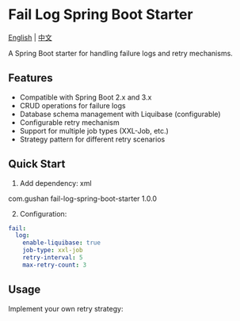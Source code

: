 # Fail Log Spring Boot Starter

[English](README.md) | [中文](README_zh.md)

A Spring Boot starter for handling failure logs and retry mechanisms.

## Features

- Compatible with Spring Boot 2.x and 3.x
- CRUD operations for failure logs
- Database schema management with Liquibase (configurable)
- Configurable retry mechanism
- Support for multiple job types (XXL-Job, etc.)
- Strategy pattern for different retry scenarios

## Quick Start

1. Add dependency:
xml
<dependency>
<groupId>com.gushan</groupId>
<artifactId>fail-log-spring-boot-starter</artifactId>
<version>1.0.0</version>
</dependency>

2. Configuration:

```yaml
fail:
  log:
    enable-liquibase: true
    job-type: xxl-job
    retry-interval: 5
    max-retry-count: 3
```

## Usage

Implement your own retry strategy:
